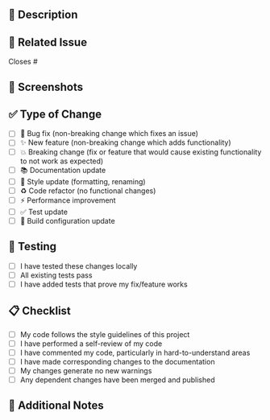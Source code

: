 ## 📝 Description
<!-- Provide a brief description of what this PR does -->

## 🎯 Related Issue
<!-- Link to the issue this PR addresses (if applicable) -->
Closes #

## 📸 Screenshots
<!-- Add screenshots for UI changes (delete if not applicable) -->

## ✅ Type of Change
<!-- Mark the relevant option with an "x" -->
- [ ] 🐛 Bug fix (non-breaking change which fixes an issue)
- [ ] ✨ New feature (non-breaking change which adds functionality)
- [ ] 💥 Breaking change (fix or feature that would cause existing functionality to not work as expected)
- [ ] 📚 Documentation update
- [ ] 🎨 Style update (formatting, renaming)
- [ ] ♻️ Code refactor (no functional changes)
- [ ] ⚡ Performance improvement
- [ ] ✅ Test update
- [ ] 🔧 Build configuration update

## 🧪 Testing
<!-- Describe the tests you ran to verify your changes -->
- [ ] I have tested these changes locally
- [ ] All existing tests pass
- [ ] I have added tests that prove my fix/feature works

## 📋 Checklist
<!-- Mark completed items with an "x" -->
- [ ] My code follows the style guidelines of this project
- [ ] I have performed a self-review of my code
- [ ] I have commented my code, particularly in hard-to-understand areas
- [ ] I have made corresponding changes to the documentation
- [ ] My changes generate no new warnings
- [ ] Any dependent changes have been merged and published

## 💬 Additional Notes
<!-- Add any additional notes, concerns, or discussion points -->